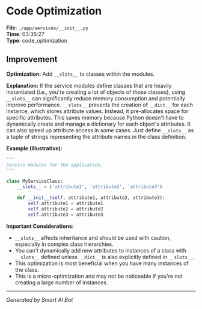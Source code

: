 # Code Optimization

**File**: `./app/services/__init__.py`  
**Time**: 03:35:27  
**Type**: code_optimization

## Improvement

**Optimization:** Add `__slots__` to classes within the modules.

**Explanation:** If the service modules define classes that are heavily instantiated (i.e., you're creating a lot of objects of those classes), using `__slots__` can significantly reduce memory consumption and potentially improve performance.  `__slots__` prevents the creation of `__dict__` for each instance, which stores attribute values.  Instead, it pre-allocates space for specific attributes.  This saves memory because Python doesn't have to dynamically create and manage a dictionary for each object's attributes.  It can also speed up attribute access in some cases.  Just define `__slots__` as a tuple of strings representing the attribute names in the class definition.

**Example (Illustrative):**

```python
"""
Service modules for the application.
"""

class MyServiceClass:
    __slots__ = ('attribute1', 'attribute2', 'attribute3')

    def __init__(self, attribute1, attribute2, attribute3):
        self.attribute1 = attribute1
        self.attribute2 = attribute2
        self.attribute3 = attribute3
```

**Important Considerations:**

*   `__slots__` affects inheritance and should be used with caution, especially in complex class hierarchies.
*   You can't dynamically add new attributes to instances of a class with `__slots__` defined unless `__dict__` is also explicitly defined in `__slots__`.
*   This optimization is most beneficial when you have many instances of the class.
*   This is a micro-optimization and may not be noticeable if you're not creating a large number of instances.

---
*Generated by Smart AI Bot*
